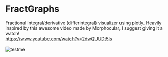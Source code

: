 # FractGraphs
Fractional integral/derivative (differintegral) visualizer using plotly. Heavily inspired by this awesome video made by Morphocular, I suggest giving it a watch!\
https://www.youtube.com/watch?v=2dwQUUDt5Is \
\
![testme](https://github.com/chosterto/FractGraphs/assets/45502482/a8c2e07c-5953-4957-b622-b4cab6625b68)
